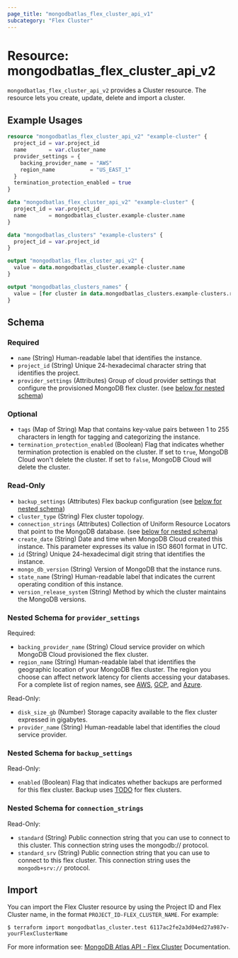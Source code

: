 ```yaml
---
page_title: "mongodbatlas_flex_cluster_api_v1"
subcategory: "Flex Cluster"
---
```


# Resource: mongodbatlas_flex_cluster_api_v2

`mongodbatlas_flex_cluster_api_v2` provides a Cluster resource. The resource lets you create, update, delete and import a cluster.


## Example Usages

```terraform
resource "mongodbatlas_flex_cluster_api_v2" "example-cluster" {
  project_id = var.project_id
  name       = var.cluster_name
  provider_settings = {
    backing_provider_name = "AWS"
    region_name           = "US_EAST_1"
  }
  termination_protection_enabled = true
}

data "mongodbatlas_flex_cluster_api_v2" "example-cluster" {
  project_id = var.project_id
  name       = mongodbatlas_cluster.example-cluster.name
}

data "mongodbatlas_clusters" "example-clusters" {
  project_id = var.project_id
}

output "mongodbatlas_flex_cluster_api_v2" {
  value = data.mongodbatlas_cluster.example-cluster.name
}

output "mongodbatlas_clusters_names" {
  value = [for cluster in data.mongodbatlas_clusters.example-clusters.results : cluster.name]
}
```

<!-- schema generated by tfplugindocs -->
## Schema

### Required

- `name` (String) Human-readable label that identifies the instance.
- `project_id` (String) Unique 24-hexadecimal character string that identifies the project.
- `provider_settings` (Attributes) Group of cloud provider settings that configure the provisioned MongoDB flex cluster. (see [below for nested schema](#nestedatt--provider_settings))

### Optional

- `tags` (Map of String) Map that contains key-value pairs between 1 to 255 characters in length for tagging and categorizing the instance.
- `termination_protection_enabled` (Boolean) Flag that indicates whether termination protection is enabled on the cluster. If set to `true`, MongoDB Cloud won't delete the cluster. If set to `false`, MongoDB Cloud will delete the cluster.

### Read-Only

- `backup_settings` (Attributes) Flex backup configuration (see [below for nested schema](#nestedatt--backup_settings))
- `cluster_type` (String) Flex cluster topology.
- `connection_strings` (Attributes) Collection of Uniform Resource Locators that point to the MongoDB database. (see [below for nested schema](#nestedatt--connection_strings))
- `create_date` (String) Date and time when MongoDB Cloud created this instance. This parameter expresses its value in ISO 8601 format in UTC.
- `id` (String) Unique 24-hexadecimal digit string that identifies the instance.
- `mongo_db_version` (String) Version of MongoDB that the instance runs.
- `state_name` (String) Human-readable label that indicates the current operating condition of this instance.
- `version_release_system` (String) Method by which the cluster maintains the MongoDB versions.

<a id="nestedatt--provider_settings"></a>
### Nested Schema for `provider_settings`

Required:

- `backing_provider_name` (String) Cloud service provider on which MongoDB Cloud provisioned the flex cluster.
- `region_name` (String) Human-readable label that identifies the geographic location of your MongoDB flex cluster. The region you choose can affect network latency for clients accessing your databases. For a complete list of region names, see [AWS](https://docs.atlas.mongodb.com/reference/amazon-aws/#std-label-amazon-aws), [GCP](https://docs.atlas.mongodb.com/reference/google-gcp/), and [Azure](https://docs.atlas.mongodb.com/reference/microsoft-azure/).

Read-Only:

- `disk_size_gb` (Number) Storage capacity available to the flex cluster expressed in gigabytes.
- `provider_name` (String) Human-readable label that identifies the cloud service provider.


<a id="nestedatt--backup_settings"></a>
### Nested Schema for `backup_settings`

Read-Only:

- `enabled` (Boolean) Flag that indicates whether backups are performed for this flex cluster. Backup uses [TODO](TODO) for flex clusters.


<a id="nestedatt--connection_strings"></a>
### Nested Schema for `connection_strings`

Read-Only:

- `standard` (String) Public connection string that you can use to connect to this cluster. This connection string uses the mongodb:// protocol.
- `standard_srv` (String) Public connection string that you can use to connect to this flex cluster. This connection string uses the `mongodb+srv://` protocol.

## Import 
You can import the Flex Cluster resource by using the Project ID and Flex Cluster name, in the format `PROJECT_ID-FLEX_CLUSTER_NAME`. For example:
```
$ terraform import mongodbatlas_cluster.test 6117ac2fe2a3d04ed27a987v-yourFlexClusterName
```

For more information see: [MongoDB Atlas API - Flex Cluster](https://www.mongodb.com/docs/atlas/reference/api-resources-spec/#tag/Flex-Clusters/operation/createFlexcluster) Documentation.
